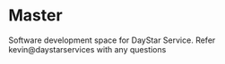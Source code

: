 # Master
Software development space for DayStar Service. 
Refer kevin@daystarservices with any questions
